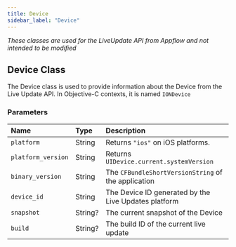 ```yaml
---
title: Device
sidebar_label: "Device"
---
```


*These classes are used for the LiveUpdate API from Appflow and not intended to be modified*

## Device Class

The Device class is used to provide information about the Device from the Live Update API. In Objective-C contexts, it is named `IONDevice`

### Parameters

Name | Type | Description
:------ | :------ | :------
`platform` | String | Returns `"ios"` on iOS platforms.
`platform_version` | String | Returns `UIDevice.current.systemVersion`
`binary_version` | String | The `CFBundleShortVersionString` of the application
`device_id` | String | The Device ID generated by the Live Updates platform
`snapshot` | String? | The current snapshot of the Device
`build` | String? | The build ID of the current live update
